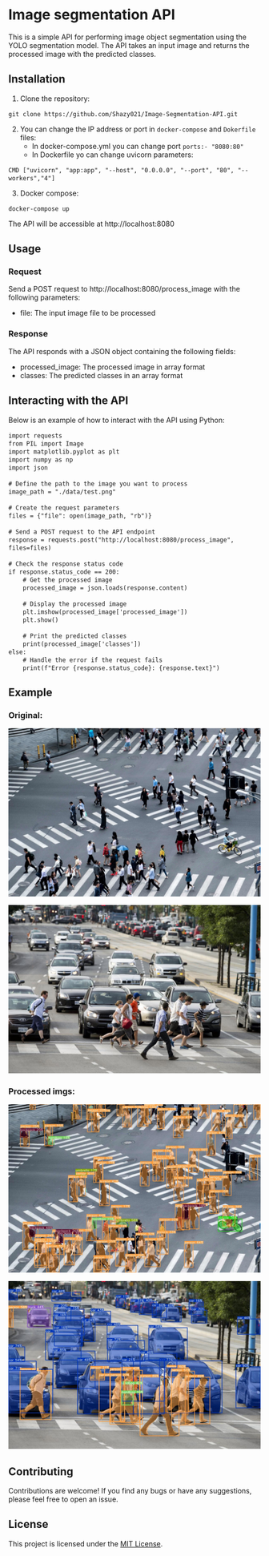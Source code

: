 # Image segmentation API
This is a simple API for performing image object segmentation using the YOLO segmentation model.
The API takes an input image and returns the processed image with the predicted classes.

## Installation
1. Clone the repository:

```
git clone https://github.com/Shazy021/Image-Segmentation-API.git
```

2. You can change the IP address or port in `docker-compose` and `Dokerfile` files:
    * In docker-compose.yml you can change port `ports:- "8080:80"`
    * In Dockerfile yo can change uvicorn parameters:
```
CMD ["uvicorn", "app:app", "--host", "0.0.0.0", "--port", "80", "--workers","4"]
```

3. Docker compose:
```
docker-compose up
```

The API will be accessible at http://localhost:8080

## Usage
### Request
Send a POST request to http://localhost:8080/process_image with the following parameters:

- file: The input image file to be processed

### Response

The API responds with a JSON object containing the following fields:

- processed_image: The processed image in array format
- classes: The predicted classes in an array format

## Interacting with the API
Below is an example of how to interact with the API using Python:
```
import requests
from PIL import Image
import matplotlib.pyplot as plt
import numpy as np
import json

# Define the path to the image you want to process
image_path = "./data/test.png"

# Create the request parameters
files = {"file": open(image_path, "rb")}

# Send a POST request to the API endpoint
response = requests.post("http://localhost:8080/process_image", files=files)

# Check the response status code
if response.status_code == 200:
    # Get the processed image
    processed_image = json.loads(response.content)

    # Display the processed image
    plt.imshow(processed_image['processed_image'])
    plt.show()

    # Print the predicted classes
    print(processed_image['classes'])
else:
    # Handle the error if the request fails
    print(f"Error {response.status_code}: {response.text}")
```
## Example
### Original:

<p align="center">
  <img src="./media/original.jpg" />
</p>

<p align="center">
  <img src="./media/original2.jpg" />
</p>

### Processed imgs:

<p align="center">
  <img src="./media/proc1.jpg" />
</p>

<p align="center">
  <img src="./media/proc2.jpg" />
</p>

## Contributing

Contributions are welcome! If you find any bugs or have any suggestions, please feel free to open an issue.

## License

This project is licensed under the [MIT License](LICENSE).
